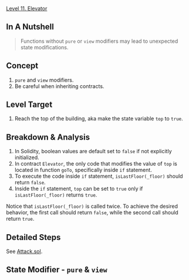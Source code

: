 [Level 11. Elevator](https://ethernaut.openzeppelin.com/level/0x6DcE47e94Fa22F8E2d8A7FDf538602B1F86aBFd2)

## In A Nutshell

> Functions without `pure` or `view` modifiers may lead to unexpected state modifications.

## Concept

1. `pure` and `view` modifiers.
2. Be careful when inheriting contracts.

## Level Target

1. Reach the top of the building, aka make the state variable `top` to `true`.

## Breakdown & Analysis

1. In Solidity, boolean values are default set to `false` if not explicitly initialized.
2. In contract `Elevator`, the only code that modifies the value of `top` is located in function `goTo`, specifically inside `if` statement.
3. To execute the code inside `if` statement, `isLastFloor(_floor)` should return `false`.
4. Inside the `if` statement, `top` can be set to `true` only if `isLastFloor(_floor)`  returns `true`.

Notice that `isLastFloor(_floor)` is called twice. To achieve the desired behavior, the first call should return `false`, while the second call should return `true`.

## Detailed Steps

See [Attack.sol](https://github.com/timou0911/Ethernaut_Writeup/blob/main/11.%20Elevator%20%E2%98%85%E2%98%85%E2%98%86%E2%98%86%E2%98%86/Attack.sol).

## State Modifier - `pure` & `view`

